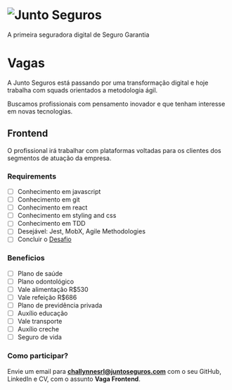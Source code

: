 # ![Junto Seguros](https://static.juntoseguros.com/images/logo.png)

A primeira seguradora digital de Seguro Garantia

# Vagas

A Junto Seguros está passando por uma transformação digital e hoje trabalha com squads orientados a metodologia ágil.

Buscamos profissionais com pensamento inovador e que tenham interesse em novas tecnologias.

## Frontend

O profissional irá trabalhar com plataformas voltadas para os clientes dos segmentos de atuação da empresa.

### Requirements

- [ ] Conhecimento em javascript
- [ ] Conhecimento em git
- [ ] Conhecimento em react
- [ ] Conhecimento em styling and css
- [ ] Conhecimento em TDD
- [ ] Desejável: Jest, MobX, Agile Methodologies
- [ ] Concluir o [Desafio](./front/Challenge.md)

### Beneficios

- [ ] Plano de saúde
- [ ] Plano odontológico
- [ ] Vale alimentação R\$530
- [ ] Vale refeição R\$686
- [ ] Plano de previdência privada
- [ ] Auxílio educação
- [ ] Vale transporte
- [ ] Auxílio creche
- [ ] Seguro de vida

### Como participar?

Envie um email para **challynnesrl@juntoseguros.com** com o seu GitHub, LinkedIn e CV, com o assunto **Vaga Frontend**.
